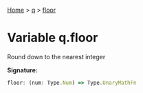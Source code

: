[Home](../../../index.md) &gt; [q](../../q.md) &gt; [floor](./floor.md)

# Variable q.floor

Round down to the nearest integer

<b>Signature:</b>

```typescript
floor: (num: Type.Num) => Type.UnaryMathFn
```
